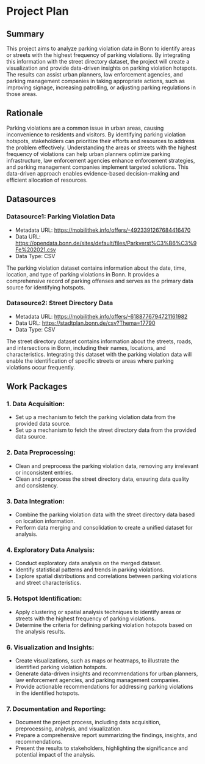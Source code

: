 # Project Plan

## Summary
This project aims to analyze parking violation data in Bonn to identify areas or streets with the highest frequency of parking violations. By integrating this information with the street directory dataset, the project will create a visualization and provide data-driven insights on parking violation hotspots. The results can assist urban planners, law enforcement agencies, and parking management companies in taking appropriate actions, such as improving signage, increasing patrolling, or adjusting parking regulations in those areas.

## Rationale
Parking violations are a common issue in urban areas, causing inconvenience to residents and visitors. By identifying parking violation hotspots, stakeholders can prioritize their efforts and resources to address the problem effectively. Understanding the areas or streets with the highest frequency of violations can help urban planners optimize parking infrastructure, law enforcement agencies enhance enforcement strategies, and parking management companies implement targeted solutions. This data-driven approach enables evidence-based decision-making and efficient allocation of resources.

## Datasources

### Datasource1: Parking Violation Data
* Metadata URL: https://mobilithek.info/offers/-4923391267684416470
* Data URL: https://opendata.bonn.de/sites/default/files/Parkverst%C3%B6%C3%9Fe%202021.csv
* Data Type: CSV

The parking violation dataset contains information about the date, time, location, and type of parking violations in Bonn. It provides a comprehensive record of parking offenses and serves as the primary data source for identifying hotspots.

### Datasource2: Street Directory Data
* Metadata URL: https://mobilithek.info/offers/-6188776794721161982
* Data URL: https://stadtplan.bonn.de/csv?Thema=17790
* Data Type: CSV

The street directory dataset contains information about the streets, roads, and intersections in Bonn, including their names, locations, and characteristics. Integrating this dataset with the parking violation data will enable the identification of specific streets or areas where parking violations occur frequently.

## Work Packages

### 1. Data Acquisition:
* Set up a mechanism to fetch the parking violation data from the provided data source.
* Set up a mechanism to fetch the street directory data from the provided data source.


### 2. Data Preprocessing:
* Clean and preprocess the parking violation data, removing any irrelevant or inconsistent entries.
* Clean and preprocess the street directory data, ensuring data quality and consistency.

### 3. Data Integration:
* Combine the parking violation data with the street directory data based on location information.
* Perform data merging and consolidation to create a unified dataset for analysis.

### 4. Exploratory Data Analysis:
* Conduct exploratory data analysis on the merged dataset.
* Identify statistical patterns and trends in parking violations.
* Explore spatial distributions and correlations between parking violations and street characteristics.

### 5. Hotspot Identification:
* Apply clustering or spatial analysis techniques to identify areas or streets with the highest frequency of parking violations.
* Determine the criteria for defining parking violation hotspots based on the analysis results.

### 6. Visualization and Insights:
* Create visualizations, such as maps or heatmaps, to illustrate the identified parking violation hotspots.
* Generate data-driven insights and recommendations for urban planners, law enforcement agencies, and parking management companies.
* Provide actionable recommendations for addressing parking violations in the identified hotspots.

### 7. Documentation and Reporting:
* Document the project process, including data acquisition, preprocessing, analysis, and visualization.
* Prepare a comprehensive report summarizing the findings, insights, and recommendations.
* Present the results to stakeholders, highlighting the significance and potential impact of the analysis.
